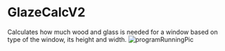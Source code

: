 # GlazeCalcV2
Calculates how much wood and glass is needed for a window based on type of the window, its height and width.
![programRunningPic](https://user-images.githubusercontent.com/26156860/82083412-505df700-96af-11ea-918e-6e4b97f4977d.PNG)
